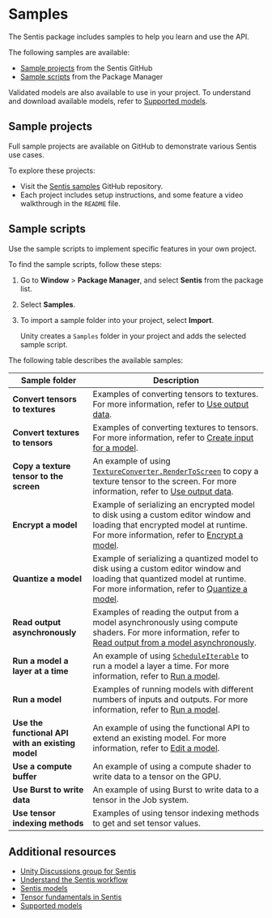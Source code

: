 # Samples

The Sentis package includes samples to help you learn and use the API.

The following samples are available:

- [Sample projects](#sample-projects) from the Sentis GitHub
- [Sample scripts](#sample-scripts) from the Package Manager

Validated models are also available to use in your project. To understand and download available models, refer to [Supported models](supported-models.md).

## Sample projects

Full sample projects are available on GitHub to demonstrate various Sentis use cases.

To explore these projects:

* Visit the [Sentis samples](https://github.com/Unity-Technologies/sentis-samples) GitHub repository.
* Each project includes setup instructions, and some feature a video walkthrough in the `README` file.

## Sample scripts

Use the sample scripts to implement specific features in your own project.

To find the sample scripts, follow these steps:

1. Go to **Window** > **Package Manager**, and select **Sentis** from the package list.
2. Select **Samples**.
3. To import a sample folder into your project, select **Import**.

   Unity creates a `Samples` folder in your project and adds the selected sample script.

The following table describes the available samples:

| Sample folder | Description |
|---------------|-------------|
| **Convert tensors to textures** | Examples of converting tensors to textures. For more information, refer to [Use output data](use-model-output.md). |
| **Convert textures to tensors** | Examples of converting textures to tensors. For more information, refer to [Create input for a model](create-an-input-tensor.md). |
| **Copy a texture tensor to the screen** | An example of using [`TextureConverter.RenderToScreen`](xref:Unity.InferenceEngine.TextureConverter.RenderToScreen*) to copy a texture tensor to the screen. For more information, refer to [Use output data](use-model-output.md). |
| **Encrypt a model** | Example of serializing an encrypted model to disk using a custom editor window and loading that encrypted model at runtime. For more information, refer to [Encrypt a model](encrypt-a-model.md). |
| **Quantize a model** | Example of serializing a quantized model to disk using a custom editor window and loading that quantized model at runtime. For more information, refer to [Quantize a model](quantize-a-model.md). |
| **Read output asynchronously** | Examples of reading the output from a model asynchronously using compute shaders. For more information, refer to [Read output from a model asynchronously](read-output-async.md).                 |
| **Run a model a layer at a time** | An example of using [`ScheduleIterable`](xref:Unity.InferenceEngine.Worker.ScheduleIterable*) to run a model a layer a time. For more information, refer to [Run a model](run-a-model.md). |
| **Run a model**  | Examples of running models with different numbers of inputs and outputs. For more information, refer to [Run a model](run-a-model.md). |
| **Use the functional API with an existing model**  | An example of using the functional API to extend an existing model. For more information, refer to [Edit a model](edit-a-model.md).  |
| **Use a compute buffer**  | An example of using a compute shader to write data to a tensor on the GPU.  |
| **Use Burst to write data**  | An example of using Burst to write data to a tensor in the Job system. |
| **Use tensor indexing methods** | Examples of using tensor indexing methods to get and set tensor values. |

## Additional resources

- [Unity Discussions group for Sentis](https://discussions.unity.com/tag/sentis)
- [Understand the Sentis workflow](understand-sentis-workflow.md)
- [Sentis models](models-concept.md)
- [Tensor fundamentals in Sentis](tensor-fundamentals.md)
- [Supported models](supported-models.md)
